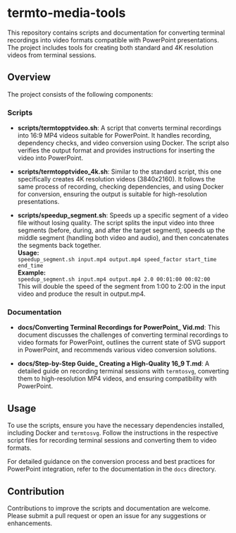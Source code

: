 # termto-media-tools

This repository contains scripts and documentation for converting terminal recordings into video formats compatible with PowerPoint presentations. The project includes tools for creating both standard and 4K resolution videos from terminal sessions.

## Overview

The project consists of the following components:

### Scripts

- **scripts/termtopptvideo.sh**: A script that converts terminal recordings into 16:9 MP4 videos suitable for PowerPoint. It handles recording, dependency checks, and video conversion using Docker. The script also verifies the output format and provides instructions for inserting the video into PowerPoint.

- **scripts/termtopptvideo_4k.sh**: Similar to the standard script, this one specifically creates 4K resolution videos (3840x2160). It follows the same process of recording, checking dependencies, and using Docker for conversion, ensuring the output is suitable for high-resolution presentations.

- **scripts/speedup_segment.sh**: Speeds up a specific segment of a video file without losing quality. The script splits the input video into three segments (before, during, and after the target segment), speeds up the middle segment (handling both video and audio), and then concatenates the segments back together.  
  **Usage:**  
  `speedup_segment.sh input.mp4 output.mp4 speed_factor start_time end_time`  
  **Example:**  
  `speedup_segment.sh input.mp4 output.mp4 2.0 00:01:00 00:02:00`  
  This will double the speed of the segment from 1:00 to 2:00 in the input video and produce the result in output.mp4.

### Documentation

- **docs/Converting Terminal Recordings for PowerPoint_ Vid.md**: This document discusses the challenges of converting terminal recordings to video formats for PowerPoint, outlines the current state of SVG support in PowerPoint, and recommends various video conversion solutions.

- **docs/Step-by-Step Guide_ Creating a High-Quality 16_9 T.md**: A detailed guide on recording terminal sessions with `termtosvg`, converting them to high-resolution MP4 videos, and ensuring compatibility with PowerPoint.

## Usage

To use the scripts, ensure you have the necessary dependencies installed, including Docker and `termtosvg`. Follow the instructions in the respective script files for recording terminal sessions and converting them to video formats.

For detailed guidance on the conversion process and best practices for PowerPoint integration, refer to the documentation in the `docs` directory.

## Contribution

Contributions to improve the scripts and documentation are welcome. Please submit a pull request or open an issue for any suggestions or enhancements.
